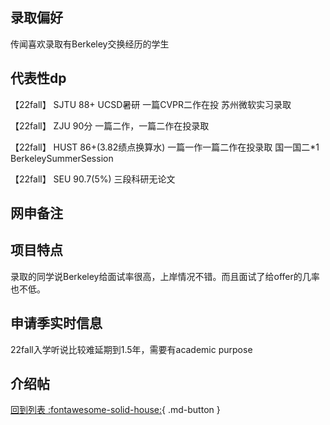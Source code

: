 ## 录取偏好
传闻喜欢录取有Berkeley交换经历的学生

## 代表性dp
【22fall】 SJTU 88+ UCSD暑研 一篇CVPR二作在投 苏州微软实习录取

【22fall】 ZJU 90分 一篇二作，一篇二作在投录取

【22fall】 HUST 86+(3.82绩点换算水) 一篇一作一篇二作在投录取 国一国二*1 BerkeleySummerSession

【22fall】 SEU 90.7(5%) 三段科研无论文

## 网申备注

## 项目特点
录取的同学说Berkeley给面试率很高，上岸情况不错。而且面试了给offer的几率也不低。

## 申请季实时信息
22fall入学听说比较难延期到1.5年，需要有academic purpose

## 介绍帖

[回到列表 :fontawesome-solid-house:](选校梯度.md){ .md-button }
